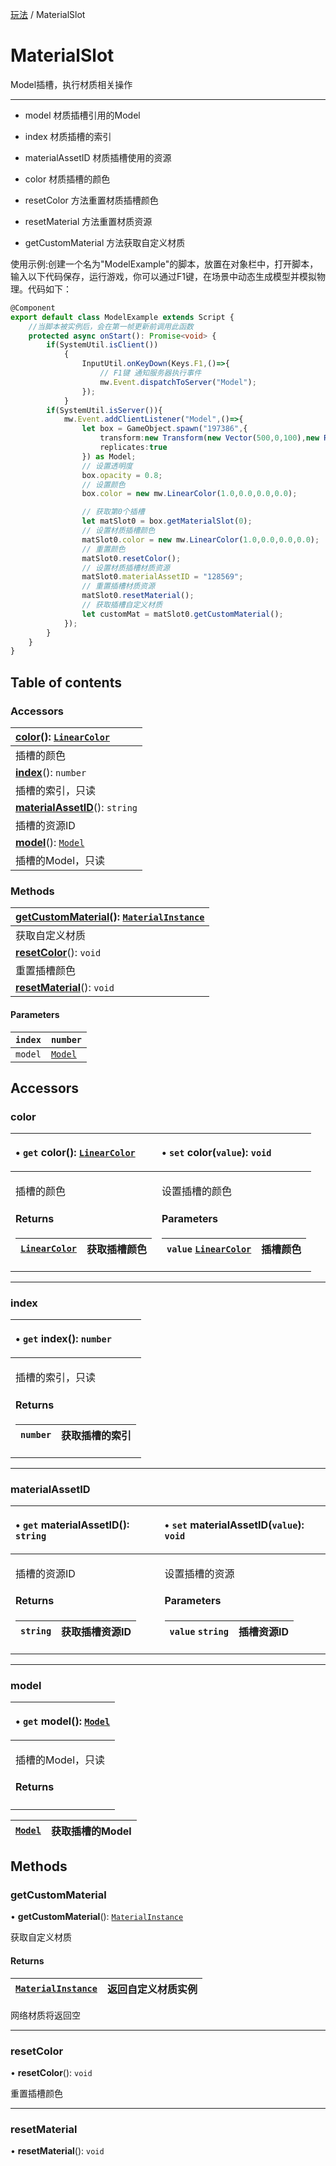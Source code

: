 [玩法](../groups/玩法.玩法.md) / MaterialSlot

# MaterialSlot <Badge type="tip" text="Class" /> <Score text="MaterialSlot" />

Model插槽，执行材质相关操作

-------------------------

- model 材质插槽引用的Model

- index 材质插槽的索引

- materialAssetID 材质插槽使用的资源

- color 材质插槽的颜色

- resetColor 方法重置材质插槽颜色

- resetMaterial 方法重置材质资源

- getCustomMaterial 方法获取自定义材质

<span style="font-size: 14px;">
使用示例:创建一个名为"ModelExample"的脚本，放置在对象栏中，打开脚本，输入以下代码保存，运行游戏，你可以通过F1键，在场景中动态生成模型并模拟物理。代码如下：
</span>

```ts
@Component
export default class ModelExample extends Script {
    //当脚本被实例后，会在第一帧更新前调用此函数
    protected async onStart(): Promise<void> {
        if(SystemUtil.isClient())
            {
                InputUtil.onKeyDown(Keys.F1,()=>{
                    // F1键 通知服务器执行事件
                    mw.Event.dispatchToServer("Model");
                });
            }
        if(SystemUtil.isServer()){
            mw.Event.addClientListener("Model",()=>{
                let box = GameObject.spawn("197386",{
                    transform:new Transform(new Vector(500,0,100),new Rotation(0,0,0),new Vector(1,1,1)),
                    replicates:true
                }) as Model;
                // 设置透明度
                box.opacity = 0.8;
                // 设置颜色
                box.color = new mw.LinearColor(1.0,0.0,0.0,0.0);

                // 获取第0个插槽
                let matSlot0 = box.getMaterialSlot(0);
                // 设置材质插槽颜色
                matSlot0.color = new mw.LinearColor(1.0,0.0,0.0,0.0);
                // 重置颜色
                matSlot0.resetColor();
                // 设置材质插槽材质资源
                matSlot0.materialAssetID = "128569";
                // 重置插槽材质资源
                matSlot0.resetMaterial();
                // 获取插槽自定义材质
                let customMat = matSlot0.getCustomMaterial();
            });
        }
    }
}
```

## Table of contents

### Accessors <Score text="Accessors" /> 
| **[color](mw.MaterialSlot.md#color)**(): [`LinearColor`](mw.LinearColor.md)   |
| :-----|
| 插槽的颜色|
| **[index](mw.MaterialSlot.md#index)**(): `number`   |
| 插槽的索引，只读|
| **[materialAssetID](mw.MaterialSlot.md#materialassetid)**(): `string`   |
| 插槽的资源ID|
| **[model](mw.MaterialSlot.md#model)**(): [`Model`](mw.Model.md)   |
| 插槽的Model，只读|

### Methods <Score text="Methods" /> 
| **[getCustomMaterial](mw.MaterialSlot.md#getcustommaterial)**(): [`MaterialInstance`](mw.MaterialInstance.md) <Badge type="tip" text="other" />  |
| :-----|
| 获取自定义材质|
| **[resetColor](mw.MaterialSlot.md#resetcolor)**(): `void`   |
| 重置插槽颜色|
| **[resetMaterial](mw.MaterialSlot.md#resetmaterial)**(): `void` |

#### Parameters

| `index` | `number` |
| :------ | :------ |
| `model` | [`Model`](mw.Model.md) |

## Accessors

### color <Score text="color" /> 

<table class="get-set-table">
<thead><tr>
<th style="text-align: left">

• `get` **color**(): [`LinearColor`](mw.LinearColor.md) 

</th>
<th style="text-align: left">

• `set` **color**(`value`): `void` 

</th>
</tr></thead>
<tbody><tr>
<td style="text-align: left">


插槽的颜色

#### Returns

| [`LinearColor`](mw.LinearColor.md) | 获取插槽颜色 |
| :------ | :------ |


</td>
<td style="text-align: left">


设置插槽的颜色

#### Parameters

| `value` [`LinearColor`](mw.LinearColor.md) | 插槽颜色 |
| :------ | :------ |



</td>
</tr></tbody>
</table>

___

### index <Score text="index" /> 

<table class="get-set-table">
<thead><tr>
<th style="text-align: left">

• `get` **index**(): `number` 

</th>
</tr></thead>
<tbody><tr>
<td style="text-align: left">


插槽的索引，只读

#### Returns

| `number` | 获取插槽的索引 |
| :------ | :------ |

</td>
</tr></tbody>
</table>

___

### materialAssetID <Score text="materialAssetID" /> 

<table class="get-set-table">
<thead><tr>
<th style="text-align: left">

• `get` **materialAssetID**(): `string` 

</th>
<th style="text-align: left">

• `set` **materialAssetID**(`value`): `void` 

</th>
</tr></thead>
<tbody><tr>
<td style="text-align: left">


插槽的资源ID

#### Returns

| `string` | 获取插槽资源ID |
| :------ | :------ |


</td>
<td style="text-align: left">


设置插槽的资源

#### Parameters

| `value` `string` | 插槽资源ID |
| :------ | :------ |



</td>
</tr></tbody>
</table>

___

### model <Score text="model" /> 

<table class="get-set-table">
<thead><tr>
<th style="text-align: left">

• `get` **model**(): [`Model`](mw.Model.md) 

</th>
</tr></thead>
<tbody><tr>
<td style="text-align: left">


插槽的Model，只读

#### Returns

</td>
</tr></tbody>
</table>

| [`Model`](mw.Model.md) | 获取插槽的Model |
| :------ | :------ |

## Methods

### getCustomMaterial <Score text="getCustomMaterial" /> 

• **getCustomMaterial**(): [`MaterialInstance`](mw.MaterialInstance.md) <Badge type="tip" text="other" />

获取自定义材质

#### Returns

| [`MaterialInstance`](mw.MaterialInstance.md) | 返回自定义材质实例 |
| :------ | :------ |

网络材质将返回空

___

### resetColor <Score text="resetColor" /> 

• **resetColor**(): `void` 

重置插槽颜色


___

### resetMaterial <Score text="resetMaterial" /> 

• **resetMaterial**(): `void`

